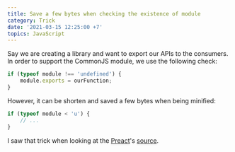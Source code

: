 ```yaml
---
title: Save a few bytes when checking the existence of module
category: Trick
date: '2021-03-15 12:25:00 +7'
topics: JavaScript
---
```


Say we are creating a library and want to export our APIs to the consumers. In order to support the CommonJS module, we use the following check:

```js
if (typeof module !== 'undefined') {
    module.exports = ourFunction;
}
```

However, it can be shorten and saved a few bytes when being minified:

```js
if (typeof module < 'u') {
    // ...
}
```

I saw that trick when looking at the [Preact](https://preactjs.com)'s [source](https://github.com/preactjs/preact/blob/master/src/cjs.js).
